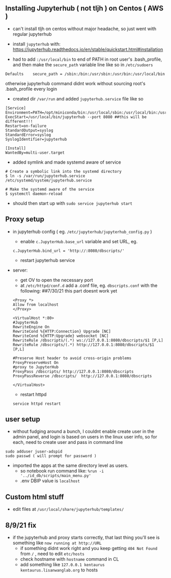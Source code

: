 ## Installing Jupyterhub ( not tljh ) on Centos ( AWS )
- can't install tljh on centos without major headache, so just went with regular jupyterhub

- install `jupyterhub` with: https://jupyterhub.readthedocs.io/en/stable/quickstart.html#installation

- had to add `:/usr/local/bin` to end of PATH in root user's .bash_profile, and then make the `secure_path` variable line like so in `/etc/sudoers`
```
Defaults    secure_path = /sbin:/bin:/usr/sbin:/usr/bin:/usr/local/bin
```
otherwise jupyterhub command didnt work without sourcing root's .bash_profile every login

- created dir `/var/run` and added `jupyterhub.service` file like so
```
[Service]
Environment=PATH=/opt/miniconda/bin:/usr/local/sbin:/usr/local/bin:/usr/sbin:/usr/bin
ExecStart=/usr/local/bin/jupyterhub --port 8080 ##this will be different!!!
Restart=on-failure
StandardOutput=syslog
StandardError=syslog
SyslogIdentifier=jupyterhub

[Install]
WantedBy=multi-user.target
```
- added symlink and made systemd aware of service
```
# Create a symbolic link into the systemd directory
$ ln -s /var/run/jupyterhub.service /etc/systemd/system/jupyterhub.service

# Make the systemd aware of the service
$ systemctl daemon-reload
```
- should then start up with `sudo service jupyterhub start`

## Proxy setup
- in jupyterhub config ( eg. `/etc/jupyterhub/jupyterhub_config.py` )
    - enable `c.JupyterHub.base_url` variable and set URL, eg. 
    ```
    c.JupyterHub.bind_url = 'http://:8080/dbscripts/'
    ```
    - restart jupyterhub service

- server:
    - get OV to open the necessary port
    - at `/etc/httpd/conf.d` add a .conf file, eg. `dbscripts.conf` with the following: ##7/30/21 this part doesnt work yet
    ```
    <Proxy *>
    Allow from localhost
    </Proxy>

    <VirtualHost *:80>
    #JupyterHub
    RewriteEngine On
    RewriteCond %{HTTP:Connection} Upgrade [NC]
    RewriteCond %{HTTP:Upgrade} websocket [NC]
    RewriteRule /dbscripts/(.*) ws://127.0.0.1:8080/dbscripts/$1 [P,L]
    RewriteRule /dbscripts/(.*) http://127.0.0.1:8080/dbscripts/$1 [P,L]
    
    #Preserve Host header to avoid cross-origin problems
    ProxyPreserveHost On
    #proxy to JupyterHub
    ProxyPass /dbscripts/ http://127.0.0.1:8080/dbscripts
    ProxyPassReverse /dbscripts/  http://127.0.0.1:8080/dbscripts

    </VirtualHost>
    ```
    - restart httpd
    ```
    service httpd restart
    ```

## user setup
- without fudging around a bunch, I couldnt enable create user in the admin panel, and login is based on users in the linux user info, so for each, need to create user and pass in command line

```
sudo adduser juser-adspid
sudo passwd ( will prompt for password )
```

- imported the apps at the same directory level as users.
    - so notebook run command like: `%run -i '../id_db/scripts/main_menu.py'`
    - .env DBIP value is `localhost`


## Custom html stuff
- edit files at `/usr/local/share/jupyterhub/templates/`


## 8/9/21 fix
- if the jupyterhub and proxy starts correctly, that last thing you'll see is something like `now running at http://URL`
    - if something didnt work right and you keep getting `404 Not Found` from `/` , need to edit `etc/hosts`
    - check hostname with `hostname` command in CL
    - add something like `127.0.0.1 kentaurus kentaurus.lisanwanglab.org` to hosts
